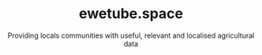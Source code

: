 <h1 align="center">ewetube.space</h1>
<p align="center">Providing locals communities with useful, relevant and localised agricultural data</p>